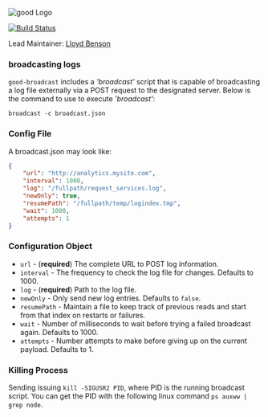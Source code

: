 ![good Logo](https://raw.github.com/hapijs/good/master/images/good.png)

[![Build Status](https://secure.travis-ci.org/hapijs/good-broadcast.png)](http://travis-ci.org/hapijs/good-broadcast)

Lead Maintainer: [Lloyd Benson](https://github.com/lloydbenson)

### broadcasting logs

`good-broadcast` includes a _'broadcast'_ script that is capable of broadcasting a log file externally via a POST request to the designated server. Below is the command to use to execute _'broadcast'_:

`broadcast -c broadcast.json`

### Config File

A broadcast.json may look like:

```json
{
    "url": "http://analytics.mysite.com",
    "interval": 1000,
    "log": "/fullpath/request_services.log",
    "newOnly": true,
    "resumePath": "/fullpath/temp/logindex.tmp",
    "wait": 1000,
    "attempts": 1
}
```

### Configuration Object

- `url` - (**required**) The complete URL to POST log information.
- `interval` - The frequency to check the log file for changes. Defaults to 1000.
- `log` - (**required**) Path to the log file.
- `newOnly` - Only send new log entries. Defaults to `false`.
- `resumePath` - Maintain a file to keep track of previous reads and start from that index on restarts or failures.
- `wait` - Number of milliseconds to wait before trying a failed broadcast again. Defaults to 1000.
- `attempts` - Number attempts to make before giving up on the current payload. Defaults to 1.

### Killing Process
Sending issuing `kill -SIGUSR2 PID`, where PID is the running broadcast script. You can get the PID with the following linux command `ps auxww | grep node`.
